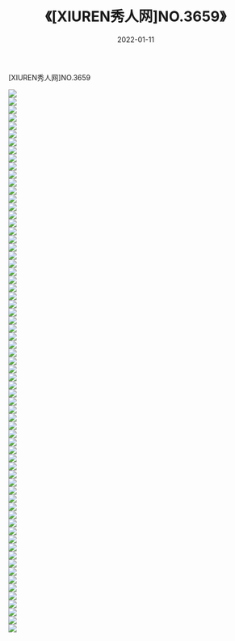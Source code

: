 ﻿---
layout: post
title:  《[XIUREN秀人网]NO.3659》
date:   2022-01-11
img: http://img.660000.xyz/Sharelink/秀人网/秀人网第04部分/[XIUREN秀人网]NO.3659/000.jpg
categories: [美女, 清纯, 唯美]
---

[XIUREN秀人网]NO.3659

 ![](http://img.660000.xyz/Sharelink/秀人网/秀人网第04部分/[XIUREN秀人网]NO.3659/001.jpg) <br>![](http://img.660000.xyz/Sharelink/秀人网/秀人网第04部分/[XIUREN秀人网]NO.3659/002.jpg) <br>![](http://img.660000.xyz/Sharelink/秀人网/秀人网第04部分/[XIUREN秀人网]NO.3659/003.jpg) <br>![](http://img.660000.xyz/Sharelink/秀人网/秀人网第04部分/[XIUREN秀人网]NO.3659/004.jpg) <br>![](http://img.660000.xyz/Sharelink/秀人网/秀人网第04部分/[XIUREN秀人网]NO.3659/005.jpg) <br>![](http://img.660000.xyz/Sharelink/秀人网/秀人网第04部分/[XIUREN秀人网]NO.3659/006.jpg) <br>![](http://img.660000.xyz/Sharelink/秀人网/秀人网第04部分/[XIUREN秀人网]NO.3659/007.jpg) <br>![](http://img.660000.xyz/Sharelink/秀人网/秀人网第04部分/[XIUREN秀人网]NO.3659/008.jpg) <br>![](http://img.660000.xyz/Sharelink/秀人网/秀人网第04部分/[XIUREN秀人网]NO.3659/009.jpg) <br>![](http://img.660000.xyz/Sharelink/秀人网/秀人网第04部分/[XIUREN秀人网]NO.3659/010.jpg) <br>![](http://img.660000.xyz/Sharelink/秀人网/秀人网第04部分/[XIUREN秀人网]NO.3659/011.jpg) <br>![](http://img.660000.xyz/Sharelink/秀人网/秀人网第04部分/[XIUREN秀人网]NO.3659/012.jpg) <br>![](http://img.660000.xyz/Sharelink/秀人网/秀人网第04部分/[XIUREN秀人网]NO.3659/013.jpg) <br>![](http://img.660000.xyz/Sharelink/秀人网/秀人网第04部分/[XIUREN秀人网]NO.3659/014.jpg) <br>![](http://img.660000.xyz/Sharelink/秀人网/秀人网第04部分/[XIUREN秀人网]NO.3659/015.jpg) <br>![](http://img.660000.xyz/Sharelink/秀人网/秀人网第04部分/[XIUREN秀人网]NO.3659/016.jpg) <br>![](http://img.660000.xyz/Sharelink/秀人网/秀人网第04部分/[XIUREN秀人网]NO.3659/017.jpg) <br>![](http://img.660000.xyz/Sharelink/秀人网/秀人网第04部分/[XIUREN秀人网]NO.3659/018.jpg) <br>![](http://img.660000.xyz/Sharelink/秀人网/秀人网第04部分/[XIUREN秀人网]NO.3659/019.jpg) <br>![](http://img.660000.xyz/Sharelink/秀人网/秀人网第04部分/[XIUREN秀人网]NO.3659/020.jpg) <br>![](http://img.660000.xyz/Sharelink/秀人网/秀人网第04部分/[XIUREN秀人网]NO.3659/021.jpg) <br>![](http://img.660000.xyz/Sharelink/秀人网/秀人网第04部分/[XIUREN秀人网]NO.3659/022.jpg) <br>![](http://img.660000.xyz/Sharelink/秀人网/秀人网第04部分/[XIUREN秀人网]NO.3659/023.jpg) <br>![](http://img.660000.xyz/Sharelink/秀人网/秀人网第04部分/[XIUREN秀人网]NO.3659/024.jpg) <br>![](http://img.660000.xyz/Sharelink/秀人网/秀人网第04部分/[XIUREN秀人网]NO.3659/025.jpg) <br>![](http://img.660000.xyz/Sharelink/秀人网/秀人网第04部分/[XIUREN秀人网]NO.3659/026.jpg) <br>![](http://img.660000.xyz/Sharelink/秀人网/秀人网第04部分/[XIUREN秀人网]NO.3659/027.jpg) <br>![](http://img.660000.xyz/Sharelink/秀人网/秀人网第04部分/[XIUREN秀人网]NO.3659/028.jpg) <br>![](http://img.660000.xyz/Sharelink/秀人网/秀人网第04部分/[XIUREN秀人网]NO.3659/029.jpg) <br>![](http://img.660000.xyz/Sharelink/秀人网/秀人网第04部分/[XIUREN秀人网]NO.3659/030.jpg) <br>![](http://img.660000.xyz/Sharelink/秀人网/秀人网第04部分/[XIUREN秀人网]NO.3659/031.jpg) <br>![](http://img.660000.xyz/Sharelink/秀人网/秀人网第04部分/[XIUREN秀人网]NO.3659/032.jpg) <br>![](http://img.660000.xyz/Sharelink/秀人网/秀人网第04部分/[XIUREN秀人网]NO.3659/033.jpg) <br>![](http://img.660000.xyz/Sharelink/秀人网/秀人网第04部分/[XIUREN秀人网]NO.3659/034.jpg) <br>![](http://img.660000.xyz/Sharelink/秀人网/秀人网第04部分/[XIUREN秀人网]NO.3659/035.jpg) <br>![](http://img.660000.xyz/Sharelink/秀人网/秀人网第04部分/[XIUREN秀人网]NO.3659/036.jpg) <br>![](http://img.660000.xyz/Sharelink/秀人网/秀人网第04部分/[XIUREN秀人网]NO.3659/037.jpg) <br>![](http://img.660000.xyz/Sharelink/秀人网/秀人网第04部分/[XIUREN秀人网]NO.3659/038.jpg) <br>![](http://img.660000.xyz/Sharelink/秀人网/秀人网第04部分/[XIUREN秀人网]NO.3659/039.jpg) <br>![](http://img.660000.xyz/Sharelink/秀人网/秀人网第04部分/[XIUREN秀人网]NO.3659/040.jpg) <br>![](http://img.660000.xyz/Sharelink/秀人网/秀人网第04部分/[XIUREN秀人网]NO.3659/041.jpg) <br>![](http://img.660000.xyz/Sharelink/秀人网/秀人网第04部分/[XIUREN秀人网]NO.3659/042.jpg) <br>![](http://img.660000.xyz/Sharelink/秀人网/秀人网第04部分/[XIUREN秀人网]NO.3659/043.jpg) <br>![](http://img.660000.xyz/Sharelink/秀人网/秀人网第04部分/[XIUREN秀人网]NO.3659/044.jpg) <br>![](http://img.660000.xyz/Sharelink/秀人网/秀人网第04部分/[XIUREN秀人网]NO.3659/045.jpg) <br>![](http://img.660000.xyz/Sharelink/秀人网/秀人网第04部分/[XIUREN秀人网]NO.3659/046.jpg) <br>![](http://img.660000.xyz/Sharelink/秀人网/秀人网第04部分/[XIUREN秀人网]NO.3659/047.jpg) <br>![](http://img.660000.xyz/Sharelink/秀人网/秀人网第04部分/[XIUREN秀人网]NO.3659/048.jpg) <br>![](http://img.660000.xyz/Sharelink/秀人网/秀人网第04部分/[XIUREN秀人网]NO.3659/049.jpg) <br>![](http://img.660000.xyz/Sharelink/秀人网/秀人网第04部分/[XIUREN秀人网]NO.3659/050.jpg) <br>![](http://img.660000.xyz/Sharelink/秀人网/秀人网第04部分/[XIUREN秀人网]NO.3659/051.jpg) <br>![](http://img.660000.xyz/Sharelink/秀人网/秀人网第04部分/[XIUREN秀人网]NO.3659/052.jpg) <br>![](http://img.660000.xyz/Sharelink/秀人网/秀人网第04部分/[XIUREN秀人网]NO.3659/053.jpg) <br>![](http://img.660000.xyz/Sharelink/秀人网/秀人网第04部分/[XIUREN秀人网]NO.3659/054.jpg) <br>![](http://img.660000.xyz/Sharelink/秀人网/秀人网第04部分/[XIUREN秀人网]NO.3659/055.jpg) <br>![](http://img.660000.xyz/Sharelink/秀人网/秀人网第04部分/[XIUREN秀人网]NO.3659/056.jpg) <br>![](http://img.660000.xyz/Sharelink/秀人网/秀人网第04部分/[XIUREN秀人网]NO.3659/057.jpg) <br>![](http://img.660000.xyz/Sharelink/秀人网/秀人网第04部分/[XIUREN秀人网]NO.3659/058.jpg) <br>![](http://img.660000.xyz/Sharelink/秀人网/秀人网第04部分/[XIUREN秀人网]NO.3659/059.jpg) <br>![](http://img.660000.xyz/Sharelink/秀人网/秀人网第04部分/[XIUREN秀人网]NO.3659/060.jpg) <br>![](http://img.660000.xyz/Sharelink/秀人网/秀人网第04部分/[XIUREN秀人网]NO.3659/061.jpg) <br>![](http://img.660000.xyz/Sharelink/秀人网/秀人网第04部分/[XIUREN秀人网]NO.3659/062.jpg) <br>![](http://img.660000.xyz/Sharelink/秀人网/秀人网第04部分/[XIUREN秀人网]NO.3659/063.jpg) <br>![](http://img.660000.xyz/Sharelink/秀人网/秀人网第04部分/[XIUREN秀人网]NO.3659/064.jpg) <br>![](http://img.660000.xyz/Sharelink/秀人网/秀人网第04部分/[XIUREN秀人网]NO.3659/065.jpg) <br>![](http://img.660000.xyz/Sharelink/秀人网/秀人网第04部分/[XIUREN秀人网]NO.3659/066.jpg) <br>![](http://img.660000.xyz/Sharelink/秀人网/秀人网第04部分/[XIUREN秀人网]NO.3659/067.jpg) <br>